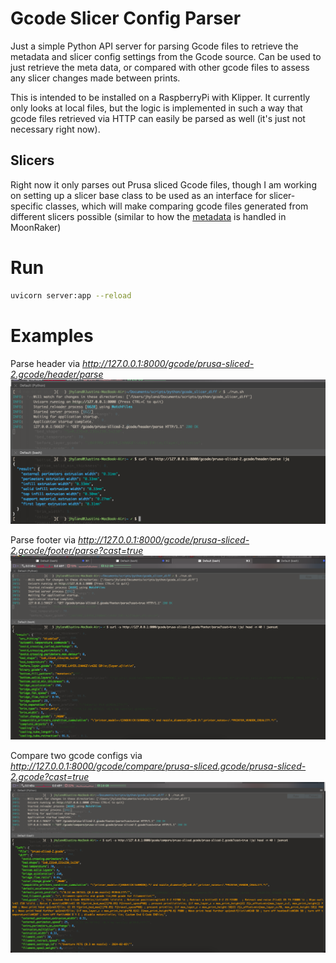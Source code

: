 # Gcode Slicer Config Parser
Just a simple Python API server for parsing Gcode files to retrieve the metadata and slicer config settings from the Gcode source. 
Can be used to just retrieve the meta data, or compared with other gcode files to assess any slicer changes made between prints. 

This is intended to be installed on a RaspberryPi with Klipper. It currently only looks at local files, but the logic is implemented in such a way that gcode files retrieved via HTTP can easily be parsed as well (it's just not necessary right now).

## Slicers
Right now it only parses out Prusa sliced Gcode files, though I am working on setting up a slicer base class to be used as an interface for slicer-specific classes, which will make comparing gcode files generated from different slicers possible (similar to how the [metadata](https://github.com/Arksine/moonraker/blob/master/moonraker/components/file_manager/metadata.py#L109) is handled in MoonRaker)


# Run

``` bash
uvicorn server:app --reload
```

# Examples

Parse header via _http://127.0.0.1:8000/gcode/prusa-sliced-2.gcode/header/parse_
![Parse header](parse-header.png)

Parse footer via _http://127.0.0.1:8000/gcode/prusa-sliced-2.gcode/footer/parse?cast=true_
![Parse footer](parse-footer.png)

Compare two gcode configs via _http://127.0.0.1:8000/gcode/compare/prusa-sliced.gcode/prusa-sliced-2.gcode?cast=true_
![Compare gcode configs](compare-gcode-slicer-config.png)
